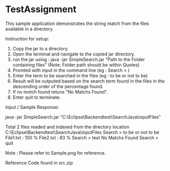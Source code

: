 # TestAssignment

This sample application demonstrates the string match from the files available in a directory.


Instruction for setup:

1. Copy the jar to a directory.
2. Open the terminal and navigate to the copied jar directory.
3. run the jar using : java -jar SimpleSearch.jar "Path to the Folder containing files" (Note: Folder path should be within Quotes)
4. Promted with input in the command line (eg : Search > )
5. Enter the term to be searched in the files (eg : to be or not to be) 
6. Result will be outputed based on the search term found in the files in the descending order of the percentage found.
7. If no motch found retuns "No Matchs Found".
8. Enter quit to terminate.


Input / Sample Response:

java -jar SimpleSearch.jar "C:\Eclipse\Backendtest\SearchJava\inputFiles"

Total 2 files readed and indexed from the directory location C:\Eclipse\Backendtest\SearchJava\inputFiles
Search >
to be or not to be
File1.txt : 100 %
File2.txt : 83 %
Search >
test
No Matchs Found
Search >
quit



Note : Please refer to Sample.png for reference.

Reference Code found in src.zip
